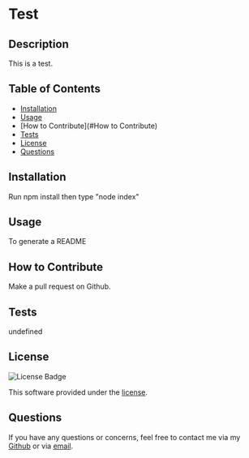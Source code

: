# Test

  ## Description

  This is a test.

  ## Table of Contents

  - [Installation](#installation)
  - [Usage](#usage)
  - [How to Contribute](#How to Contribute)
  - [Tests](#tests)
  - [License](#license)
  - [Questions](#questions)

  ## Installation

  Run npm install then type "node index"

  ## Usage

  To generate a README

  ## How to Contribute

  Make a pull request on Github.

  ## Tests

  undefined

  ## License

  ![ License Badge](https://img.shields.io/badge/License--blue)

  This software provided under the [ license]().
  

  ## Questions

  If you have any questions or concerns, feel free to contact me via my [Github](https://github.com/zk229) or via [email](mailto:zkirsche229@gmail.com).

